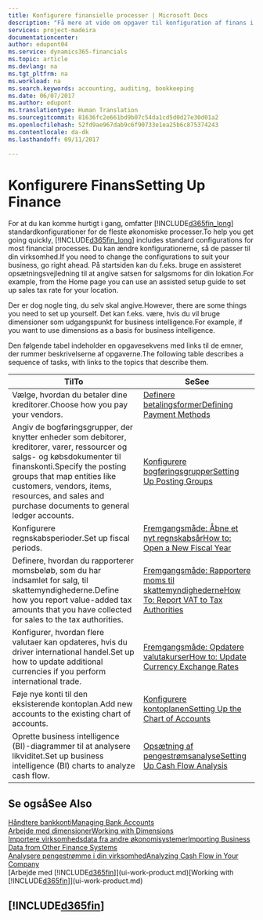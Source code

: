 ```yaml
---
title: Konfigurere finansielle processer | Microsoft Docs
description: "Få mere at vide om opgaver til konfiguration af finans i din virksomhed, der dækker alle dine regnskabs-, revisions- og bogholderibehov."
services: project-madeira
documentationcenter: 
author: edupont04
ms.service: dynamics365-financials
ms.topic: article
ms.devlang: na
ms.tgt_pltfrm: na
ms.workload: na
ms.search.keywords: accounting, auditing, bookkeeping
ms.date: 06/07/2017
ms.author: edupont
ms.translationtype: Human Translation
ms.sourcegitcommit: 81636fc2e661bd9b07c54da1cd5d0d27e30d01a2
ms.openlocfilehash: 52fd9ae967dab9c6f90733e1ea25b6c875374243
ms.contentlocale: da-dk
ms.lasthandoff: 09/11/2017

---
```

# <a name="setting-up-finance"></a><span data-ttu-id="ae4d0-103">Konfigurere Finans</span><span class="sxs-lookup"><span data-stu-id="ae4d0-103">Setting Up Finance</span></span>
<span data-ttu-id="ae4d0-104">For at du kan komme hurtigt i gang, omfatter [!INCLUDE[d365fin_long](includes/d365fin_long_md.md)] standardkonfigurationer for de fleste økonomiske processer.</span><span class="sxs-lookup"><span data-stu-id="ae4d0-104">To help you get going quickly, [!INCLUDE[d365fin_long](includes/d365fin_long_md.md)] includes standard configurations for most financial processes.</span></span> <span data-ttu-id="ae4d0-105">Du kan ændre konfigurationerne, så de passer til din virksomhed.</span><span class="sxs-lookup"><span data-stu-id="ae4d0-105">If you need to change the configurations to suit your business, go right ahead.</span></span> <span data-ttu-id="ae4d0-106">På startsiden kan du f.eks. bruge en assisteret opsætningsvejledning til at angive satsen for salgsmoms for din lokation.</span><span class="sxs-lookup"><span data-stu-id="ae4d0-106">For example, from the Home page you can use an assisted setup guide to set up sales tax rate for your location.</span></span>  

<span data-ttu-id="ae4d0-107">Der er dog nogle ting, du selv skal angive.</span><span class="sxs-lookup"><span data-stu-id="ae4d0-107">However, there are some things you need to set up yourself.</span></span> <span data-ttu-id="ae4d0-108">Det kan f.eks. være, hvis du vil bruge dimensioner som udgangspunkt for business intelligence.</span><span class="sxs-lookup"><span data-stu-id="ae4d0-108">For example, if you want to use dimensions as a basis for business intelligence.</span></span>  

<span data-ttu-id="ae4d0-109">Den følgende tabel indeholder en opgavesekvens med links til de emner, der rummer beskrivelserne af opgaverne.</span><span class="sxs-lookup"><span data-stu-id="ae4d0-109">The following table describes a sequence of tasks, with links to the topics that describe them.</span></span>

| <span data-ttu-id="ae4d0-110">Til</span><span class="sxs-lookup"><span data-stu-id="ae4d0-110">To</span></span> | <span data-ttu-id="ae4d0-111">Se</span><span class="sxs-lookup"><span data-stu-id="ae4d0-111">See</span></span> |
| --- | --- |
| <span data-ttu-id="ae4d0-112">Vælge, hvordan du betaler dine kreditorer.</span><span class="sxs-lookup"><span data-stu-id="ae4d0-112">Choose how you pay your vendors.</span></span> |[<span data-ttu-id="ae4d0-113">Definere betalingsformer</span><span class="sxs-lookup"><span data-stu-id="ae4d0-113">Defining Payment Methods</span></span>](finance-payment-methods.md) |
| <span data-ttu-id="ae4d0-114">Angiv de bogføringsgrupper, der knytter enheder som debitorer, kreditorer, varer, ressourcer og salgs- og købsdokumenter til finanskonti.</span><span class="sxs-lookup"><span data-stu-id="ae4d0-114">Specify the posting groups that map entities like customers, vendors, items, resources, and sales and purchase documents to general ledger accounts.</span></span> |[<span data-ttu-id="ae4d0-115">Konfigurere bogføringsgrupper</span><span class="sxs-lookup"><span data-stu-id="ae4d0-115">Setting Up Posting Groups</span></span>](finance-posting-groups.md)|
| <span data-ttu-id="ae4d0-116">Konfigurere regnskabsperioder.</span><span class="sxs-lookup"><span data-stu-id="ae4d0-116">Set up fiscal periods.</span></span> |[<span data-ttu-id="ae4d0-117">Fremgangsmåde: Åbne et nyt regnskabsår</span><span class="sxs-lookup"><span data-stu-id="ae4d0-117">How to: Open a New Fiscal Year</span></span>](finance-how-open-new-fiscal-year.md) |
| <span data-ttu-id="ae4d0-118">Definere, hvordan du rapporterer momsbeløb, som du har indsamlet for salg, til skattemyndighederne.</span><span class="sxs-lookup"><span data-stu-id="ae4d0-118">Define how you report value-added tax amounts that you have collected for sales to the tax authorities.</span></span> |[<span data-ttu-id="ae4d0-119">Fremgangsmåde: Rapportere moms til skattemyndighederne</span><span class="sxs-lookup"><span data-stu-id="ae4d0-119">How To: Report VAT to Tax Authorities</span></span>](finance-how-report-vat.md)|
| <span data-ttu-id="ae4d0-120">Konfigurer, hvordan flere valutaer kan opdateres, hvis du driver international handel.</span><span class="sxs-lookup"><span data-stu-id="ae4d0-120">Set up how to update additional currencies if you perform international trade.</span></span> |[<span data-ttu-id="ae4d0-121">Fremgangsmåde: Opdatere valutakurser</span><span class="sxs-lookup"><span data-stu-id="ae4d0-121">How to: Update Currency Exchange Rates</span></span>](finance-how-update-currencies.md) |
| <span data-ttu-id="ae4d0-122">Føje nye konti til den eksisterende kontoplan.</span><span class="sxs-lookup"><span data-stu-id="ae4d0-122">Add new accounts to the existing chart of accounts.</span></span> |[<span data-ttu-id="ae4d0-123">Konfigurere kontoplanen</span><span class="sxs-lookup"><span data-stu-id="ae4d0-123">Setting Up the Chart of Accounts</span></span>](finance-setup-chart-accounts.md) |
| <span data-ttu-id="ae4d0-124">Oprette business intelligence (BI)-diagrammer til at analysere likviditet.</span><span class="sxs-lookup"><span data-stu-id="ae4d0-124">Set up business intelligence (BI) charts to analyze cash flow.</span></span> |[<span data-ttu-id="ae4d0-125">Opsætning af pengestrømsanalyse</span><span class="sxs-lookup"><span data-stu-id="ae4d0-125">Setting Up Cash Flow Analysis</span></span>](finance-setup-cash-flow-analyses.md) |

## <a name="see-also"></a><span data-ttu-id="ae4d0-126">Se også</span><span class="sxs-lookup"><span data-stu-id="ae4d0-126">See Also</span></span>
[<span data-ttu-id="ae4d0-127">Håndtere bankkonti</span><span class="sxs-lookup"><span data-stu-id="ae4d0-127">Managing Bank Accounts</span></span>](bank-manage-bank-accounts.md)  
[<span data-ttu-id="ae4d0-128">Arbejde med dimensioner</span><span class="sxs-lookup"><span data-stu-id="ae4d0-128">Working with Dimensions</span></span>](finance-dimensions.md)  
[<span data-ttu-id="ae4d0-129">Importere virksomhedsdata fra andre økonomisystemer</span><span class="sxs-lookup"><span data-stu-id="ae4d0-129">Importing Business Data from Other Finance Systems</span></span>](upload-data.md)  
[<span data-ttu-id="ae4d0-130">Analysere pengestrømme i din virksomhed</span><span class="sxs-lookup"><span data-stu-id="ae4d0-130">Analyzing Cash Flow in Your Company</span></span>](finance-analyze-cash-flow.md)  
<span data-ttu-id="ae4d0-131">[Arbejde med [!INCLUDE[d365fin](includes/d365fin_md.md)]](ui-work-product.md)</span><span class="sxs-lookup"><span data-stu-id="ae4d0-131">[Working with [!INCLUDE[d365fin](includes/d365fin_md.md)]](ui-work-product.md)</span></span>  

## [!INCLUDE[d365fin](includes/free_trial_md.md)]
